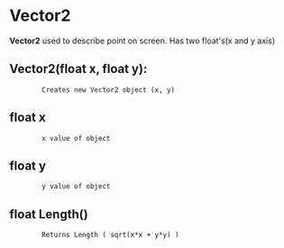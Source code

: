 
# Vector2

 **Vector2** used to describe point on screen. Has two float's(x and y axis)

## Vector2(float x, float y): 
      
			Creates new Vector2 object (x, y)
			
## float x

			x value of object
					
## float y 

			y value of object
			
## float Length()

			Returns Length ( sqrt(x*x + y*y) )
			
